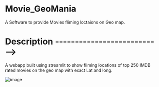 # Movie_GeoMania
A Software to provide Movies fliming loctaions on Geo map.

# Description --------------------------->

A webapp built using streamlit to show fliming locations of top 250 IMDB rated movies on the geo map with exact Lat and long.



![image](https://user-images.githubusercontent.com/67000746/204199913-f9d5af2a-fc4f-4de4-b54a-cd239f24b2da.png)

